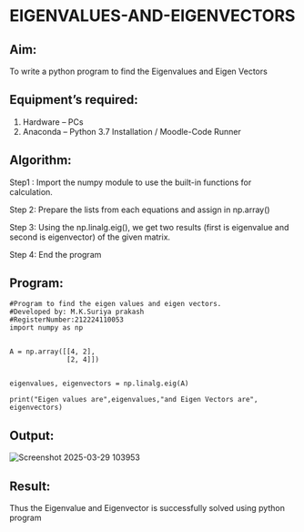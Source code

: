 # EIGENVALUES-AND-EIGENVECTORS
## Aim:
To write a python program to find the Eigenvalues and Eigen Vectors
## Equipment’s required:
1. 	Hardware – PCs
2. 	Anaconda – Python 3.7 Installation / Moodle-Code Runner
## Algorithm:

Step1 :
Import the numpy module to use the built-in functions for calculation.

Step 2:
Prepare the lists from each equations and assign in np.array()

Step 3:
Using the np.linalg.eig(), we get two results (first is eigenvalue and second is eigenvector) of the given matrix.

Step 4:
End the program

## Program:
```
#Program to find the eigen values and eigen vectors.
#Developed by: M.K.Suriya prakash
#RegisterNumber:212224110053
import numpy as np


A = np.array([[4, 2],
              [2, 4]])


eigenvalues, eigenvectors = np.linalg.eig(A)

print("Eigen values are",eigenvalues,"and Eigen Vectors are", eigenvectors)
```

## Output:

![Screenshot 2025-03-29 103953](https://github.com/user-attachments/assets/0531f4c3-7f5d-4e7b-aa8b-0d77bc2566d2)

## Result:
Thus the Eigenvalue and Eigenvector is successfully solved using python program
